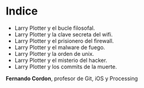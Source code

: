 # Indice

* Larry Plotter y el bucle filosofal.
* Larry Plotter y la clave secreta del wifi.
* Larry Plotter y el prisionero del firewall.
* Larry Plotter y el malware de fuego.
* Larry Plotter y la orden de unix.
* Larry Plotter y el misterio del hacker.
* Larry Plotter y los commits de la muerte.


**Fernando Cordon**, profesor de Git, iOS y Processing